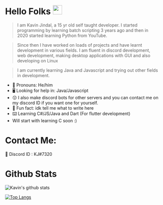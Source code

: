 # Hello Folks <img src="https://raw.githubusercontent.com/MartinHeinz/MartinHeinz/master/wave.gif" width="30px">

> I am Kavin Jindal,  a 15 yr old self taught developer. I started programming by learning batch scripting 3 years ago and then in 2020 started learning Python from YouTube.

> Since then I have worked on loads of projects and have learnt development in various fields. I am fluent in discord development, web development, making desktop applications with GUI and also developing on Linux 

> I am currently learning Java and Javascript and trying out other fields in development.

* 🤗 Pronouns: He/him
* 🖥️ Looking for help in: Java/Javascript
* 😗 I also make discord bots for other servers and you can contact me on my discord ID if you want one for yourself.
* 🤖 Fun fact: idk tell me what to write here
* ⌨️ Learning C#/JS/Java and Dart (For flutter development)
* Will start with learning C soon :)


# Contact Me:
:speech_balloon: Discord ID : KJ#7320

# Github Stats
![Kavin's github stats](https://github-readme-stats.vercel.app/api?username=kavin-jindal&show_icons=true&theme=radical)

[![Top Langs](https://github-readme-stats.vercel.app/api/top-langs/?username=kavin-jindal&layout=compact)](https://github.com/anuraghazra/github-readme-stats)



